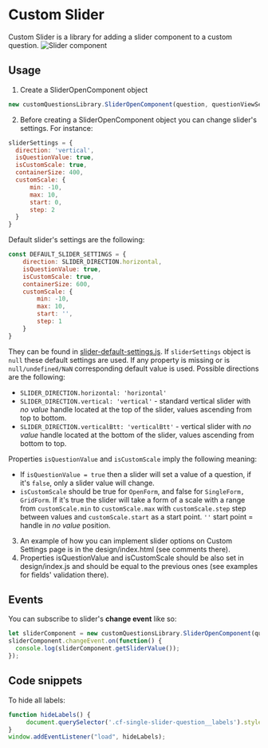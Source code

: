 
# Custom Slider

Custom Slider is a library for adding a slider component to a custom question.
![Slider component](https://user-images.githubusercontent.com/70640199/135821099-13736ab5-cfe0-4faf-b963-0c0da4ebdcf6.png)

## Usage

1) Create a SliderOpenComponent object
```js
new customQuestionsLibrary.SliderOpenComponent(question, questionViewSettings, sliderSettings);
```
2) Before creating a SliderOpenComponent object you can change slider's settings. For instance: 

```js
sliderSettings = {
  direction: 'vertical',
  isQuestionValue: true,
  isCustomScale: true,
  containerSize: 400,
  customScale: {
      min: -10,
      max: 10,
      start: 0,
      step: 2
  }
}
```
Default slider's settings are the following:
```js
const DEFAULT_SLIDER_SETTINGS = {
    direction: SLIDER_DIRECTION.horizontal,
    isQuestionValue: true,
    isCustomScale: true,
    containerSize: 600,
    customScale: {
        min: -10,
        max: 10,
        start: '',
        step: 1
    }
}
```
They can be found in [slider-default-settings.js](lib/slider/slider-default-settings.js). If `sliderSettings` object is `null` these default settings are used. If any property is missing or is `null/undefined/NaN` corresponding default value is used.
Possible directions are the following:
- `SLIDER_DIRECTION.horizontal: 'horizontal'`
- `SLIDER_DIRECTION.vertical: 'vertical'` - standard vertical slider with *no value* handle located at the top of the slider, values ascending from top to bottom.
- `SLIDER_DIRECTION.verticalBtt: 'verticalBtt'` - vertical slider with *no value* handle located at the bottom of the slider, values ascending from bottom to top.

Properties `isQuestionValue` and `isCustomScale` imply the following meaning: 
- If `isQuestionValue = true` then a slider will set a value of a question, if it's `false`, only a slider value will change. 
- `isCustomScale` should be true for `OpenForm`, and false for `SingleForm, GridForm`. If it's true the slider will take a form of a scale 
with a range from `customScale.min` to `customScale.max` with `customScale.step` step between values and `customScale.start` as a start point. `''` start point = handle in *no value* position.

3) An example of how you can implement slider options on Custom Settings page is in the design/index.html (see comments there).
4) Properties isQuestionValue and isCustomScale should be also set in design/index.js and should be equal to the previous ones (see examples for fields' validation there).

## Events
You can subscribe to slider's **change event** like so:
```js
let sliderComponent = new customQuestionsLibrary.SliderOpenComponent(question, questionViewSettings, sliderSettings);
sliderComponent.changeEvent.on(function() {
  console.log(sliderComponent.getSliderValue());
});
```
## Code snippets
To hide all labels:
```js
function hideLabels() {
     document.querySelector('.cf-single-slider-question__labels').style.display = "none";
}
window.addEventListener("load", hideLabels);
```
